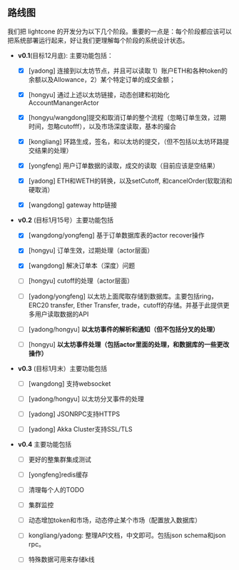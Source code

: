 ## 路线图

我们把 lightcone 的开发分为以下几个阶段。重要的一点是：每个阶段都应该可以把系统部署运行起来，好让我们更理解每个阶段的系统设计状态。


- **v0.1**(目标12月底): 主要功能包括：
  - [x] [yadong] 连接到以太坊节点，并且可以读取 1）账户ETH和各种token的余额以及Allowance，2）某个特定订单的成交金额；
  - [x] [hongyu] 通过上述以太坊链接，动态创建和初始化AccountManangerActor
  - [x] [hongyu/wangdong]提交和取消订单的整个流程（忽略订单生效，过期时间，忽略cutofff），以及市场深度读取，基本的撮合
  - [x] [kongliang] 环路生成，签名，和以太坊的提交，（但不包括以太坊环路提交结果的处理）
  - [x] [yongfeng] 用户订单数据的读取，成交的读取（目前应该是空结果）
  - [x] [yadong] ETH和WETH的转换，以及setCutoff, 和cancelOrder(软取消和硬取消）
  - [x] [wangdong] gateway http链接


- **v0.2** (目标1月15号）主要功能包括
  - [x] [wangdong/yongfeng] 基于订单数据库表的actor recover操作
  - [x] [hongyu] 订单生效，过期处理（actor层面）
  - [x] [wangdong] 解决订单本（深度）问题
  - [ ] [hongyu] cutoff的处理（actor层面）
  - [ ] [yadong/yongfeng] 以太坊上面爬取存储到数据库。主要包括ring，ERC20 transfer, Ether Transfer, trade，cutoff的存储。并基于此提供更多用户读取数据的API
  - [ ] [yadong/hongyu] **以太坊事件的解析和通知（但不包括分叉的处理）**
  - [ ] [hongyu] **以太坊事件处理（包括actor里面的处理，和数据库的一些更改操作）**


- **v0.3** (目标1月末）主要功能包括
  - [ ] [wangdong] 支持websocket
  - [ ] [yadong/hongyu] 以太坊分叉事件的处理
  - [ ] [yadong] JSONRPC支持HTTPS
  - [ ] [yadong] Akka Cluster支持SSL/TLS


- **v0.4** 主要功能包括
  - [ ] 更好的整集群集成测试
  - [ ] [yongfeng]redis缓存
  - [ ] 清理每个人的TODO
  - [ ] 集群监控
  - [ ] 动态增加token和市场，动态停止某个市场（配置放入数据库）
  - [ ] kongliang/yadong: 整理API文档，中文即可。包括json schema和json rpc。
  - [ ] 特殊数据可用来存储k线

